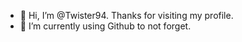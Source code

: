 - 👋 Hi, I’m @Twister94. Thanks for visiting my profile.
- 🌱 I’m currently using Github to not forget.


<!---
Twister94/Twister94 is a ✨ special ✨ repository because its `README.md` (this file) appears on your GitHub profile.
You can click the Preview link to take a look at your changes.
--->
